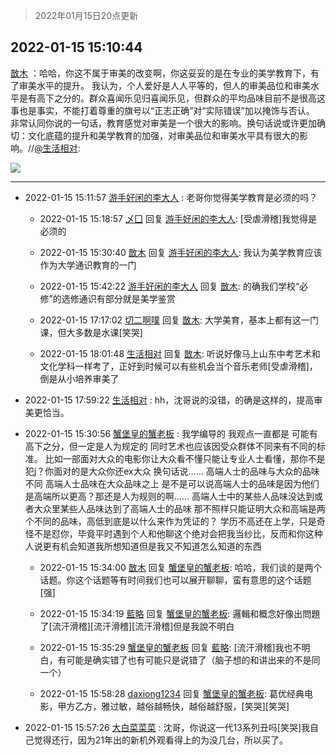 > 2022年01月15日20点更新
<link rel="stylesheet" href="https://cdn.jsdelivr.net/gh/taotie6/sampleJSON@main/css/photo_show.css">
<meta name="referrer" content="no-referrer" />


 ## 2022-01-15 15:10:44 

 [㪚木](https://www.coolapk.com/feed/32839161?shareKey=YjBjZWNjYTBjNDVhNjFlMjdlYTU~) ：哈哈，你这不属于审美的改变啊，你这妥妥的是在专业的美学教育下，有了审美水平的提升。
我认为，个人爱好是人人平等的，但人的审美品位和审美水平是有高下之分的。群众喜闻乐见归喜闻乐见，但群众的平均品味目前不是很高这事也是事实，不能打着尊重的旗号以“正志正确”对“实际错误”加以掩饰与否认<!--break-->。
非常认同你说的一句话，教育感觉对审美是一个很大的影响。换句话说或许更加确切：文化底蕴的提升和美学教育的加强，对审美品位和审美水平具有很大的影响。//<a class="feed-link-uname" href="/u/生活相对">@生活相对</a>: 

<div class="album">
<img class="img-item" src="http://image.coolapk.com/feed/2020/0606/14/1081091_5f842319_5639_0655@300x300.gif" />
</div>

 ------- 

- 2022-01-15 15:11:57 [游手好闲的李大人](uid=1704844) : 老哥你觉得美学教育是必须的吗？ 

    - 2022-01-15 15:18:57 [乄囗](uid=759206) 回复 [游手好闲的李大人](uid=1704844): [受虐滑稽]我觉得是必须的 

    - 2022-01-15 15:30:40 [㪚木](uid=1081091) 回复 [游手好闲的李大人](uid=1704844): 我认为美学教育应该作为大学通识教育的一门 

    - 2022-01-15 15:42:22 [游手好闲的李大人](uid=1704844) 回复 [㪚木](uid=1081091): 的确我们学校“必修”的选修通识有部分就是美学鉴赏 

    - 2022-01-15 17:17:02 [切二啊噗](uid=2920558) 回复 [㪚木](uid=1081091): 大学美育，基本上都有这一门课，但大多数是水课[笑哭] 

    - 2022-01-15 18:01:48 [生活相对](uid=3983943) 回复 [㪚木](uid=1081091): 听说好像马上山东中考艺术和文化学科一样考了，正好到时候可以有些机会当个音乐老师[受虐滑稽]，倒是从小培养审美了 

- 2022-01-15 17:59:22 [生活相对](uid=3983943) : hh，沈哥说的没错，的确是这样的，提高审美更恰当。 

- 2022-01-15 15:30:56 [蟹堡皇的蟹老板](uid=4652683) : 我学编导的
我观点一直都是
可能有高下之分，但一定是人为规定的
同时艺术也应该因受众群体不同来有不同的标准。
比如一部面对大众的电影你让大众看不懂只能让专业人士看懂，那你不是犯j？你面对的是大众你还ex大众
换句话说……
高端人士的品味与大众的品味不同
高端人士品味在大众品味之上<!--break-->
是不是可以说高端人士的品味是因为他们是高端所以更高？那还是人为规则的啊……
高端人士中的某些人品味没达到或者大众里某些人品味达到了高端人士的品味
那不照样只能证明大众和高端是两个不同的品味，高低到底是以什么来作为凭证的？
学历不高还在上学，只是奇怪不是怼你，毕竟平时遇到个人和他聊这个绝对会把我当纱比，反而和你这种人说更有机会知道我所想知道但是我又不知道怎么知道的东西 

    - 2022-01-15 15:34:00 [㪚木](uid=1081091) 回复 [蟹堡皇的蟹老板](uid=4652683): 哈哈，我们谈的是两个话题。你这个话题等有时间我们也可以展开聊聊，蛮有意思的这个话题[强] 

    - 2022-01-15 15:34:19 [藍略](uid=4334799) 回复 [蟹堡皇的蟹老板](uid=4652683): 邏輯和概念好像出問題了[流汗滑稽][流汗滑稽][流汗滑稽]但是我說不明白 

    - 2022-01-15 15:35:29 [蟹堡皇的蟹老板](uid=4652683) 回复 [藍略](uid=4334799): [流汗滑稽]我也不明白，有可能是确实错了也有可能只是说错了（脑子想的和讲出来的不是同一个） 

    - 2022-01-15 15:58:28 [daxiong1234](uid=293333) 回复 [蟹堡皇的蟹老板](uid=4652683): 葛优经典电影，甲方乙方，雅过敏，越俗越畅快，越俗越舒服，[笑哭][笑哭] 

- 2022-01-15 15:57:26 [大白菜菜菜](uid=2081020) : 沈哥，你说这一代13系列丑吗[笑哭]我自己觉得还行，因为21年出的新机外观看得上的为没几台，所以买了。 


